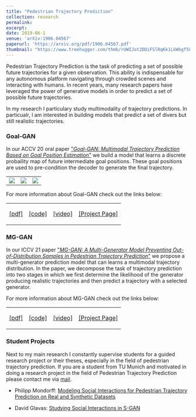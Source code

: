 ```yaml
---
title: "Pedestrian Trajectory Prediction"
collection: research
permalink: 
excerpt: 
date: 2019-06-1
venue: 'arXiv:1906.04567'
paperurl: 'https://arxiv.org/pdf/1906.04567.pdf'
thumbnail: "https://www.treehugger.com/thmb/rUWIJot2DDiFSlRqKk1LkWbgf5Q=/2048x1152/smart/filters:no_upscale()/__opt__aboutcom__coeus__resources__content_migration__mnn__images__2016__10__cloud-ground-lightning-f71bba67383949648b1e519588c26342.jpg" 
---
```

<p class="text">
Pedestrian Trajectory Prediction is the task of predicting a set of possible future trajectories for a given observation. This ability is 
indispensable for any autonomous platform navigating through crowded scenes and interacting with humans.
In recent years, many research papers have leveraged the power of generative models in order to predict a set of possible future trajectories.</p>
<p class="text">
In my research I particulary study multimodality of trajectory predictions. In particualr, I am interested in building models that predict a set of divers but still realistic trajectories.
</p>
<h3>Goal-GAN</h3>
<p class="text">
In our ACCV 20 oral paper  
<a href="https://arxiv.org/pdf/2010.01114.pdf">"<em>Goal-GAN: Multimodal Trajectory Prediction Based on Goal Position Estimation</em>"</a> we build a model that learns a discrete probaility 
map of future intermediate goal positions. These goal positions are used to pre-condition the 
decoder to generate the final trajectory.
</p>
<div> 
<table>
<tr>
<td>
<img src="{{base_url}}/images/research/TrajPed/gif_0.gif" />
</td>
<td>
<img  src="{{base_url}}/images/research/TrajPed/gif_2.gif" />
</td>
<td>
<img src="{{base_url}}/images/research/TrajPed/gif_3.gif" />
</td>
</tr>
</table>
</div>
<p class="text">For more information about Goal-GAN check out the links below:</p>
<table class="TabResearch">
<tr>
<td><p class="text" style="text-align: center"><span class="fa fa-fw fa-file-pdf-o"></span><a target="_blank" href="https://arxiv.org/pdf/2010.01114.pdf">[pdf]</a></p></td>
<td><p class="text" style="text-align: center"><span class="fa fa-fw fa-code"></span><a target="_blank" href="https://github.com/dendorferpatrick/GoalGAN">[code]</a></p></td>
<td><p class="text" style="text-align: center"><span class="fa fa-fw fa-video-camera"></span><a target="_blank" href="https://youtu.be/SoMbBNpAQOw">[video]</a></p></td>
<td><p class="text" style="text-align: center"><span class="fa fa-globe"></span><a target="_blank" href="https://dendorferpatrick.github.io/GoalGAN/">[Project Page]</a></p></td>
</tr>
</table>
<h3>MG-GAN</h3>
<p class="text">
In our ICCV 21 paper  <a href="https://arxiv.org/pdf/2108.09274.pdf">"<em>MG-GAN: A Multi-Generator Model Preventing Out-of-Distribution Samples in Pedestrian Trajectory Prediction</em>"</a>  we propose a multi-generator prediction model that can learns a multimodal trajectory distribution. In the paper, we decompose the task of trajectory prediction into two stages in which we first determine the likelihood of the generator producing realistic trajectories and then predict a trajectory with a selected generator. 
</p>
<!-- <img src="{{base_url}}/images/research/TrajPed/MGGAN.png" /> -->
<p class="text">For more information about MG-GAN check out the links below:</p>
<table class="TabResearch">
<tr>
<td><p class="text" style="text-align: center"><span class="fa fa-fw fa-file-pdf-o"></span><a target="_blank" href="https://arxiv.org/pdf/2108.09274.pdf">[pdf]</a></p></td>
<td><p class="text" style="text-align: center"><span class="fa fa-fw fa-code"></span><a target="_blank" href="https://github.com/selflein/MG-GAN">[code]</a></p></td>
<td><p class="text" style="text-align: center"><span class="fa fa-fw fa-video-camera"></span><a target="_blank" href="https://www.youtube.com/watch?v=pHD_4fEQyKA">[video]</a></p></td>
<td><p class="text" style="text-align: center"><span class="fa fa-globe"></span><a target="_blank" href="https://selflein.github.io/MG-GAN/">[Project Page]</a></p></td>
</tr>
</table>

<h3>Student Projects</h3>
<p class="text">
Next to my main research I constantly supervise students for a guided research project or their theses, especially in the field of pedestrian trajectory prediction. If you are a student from TU Munich and motivated in doing a research project in the field of Pedestrian Trajectory Prediction please contact me via
 <a href="mailto:patrick.dendorfer@tum.de">mail</a>.</p> 
<ul>
<li><p class="text">Philipp Mondorff: <a href="https://github.com/PMMon/Thesis_Social_Interactions">Modeling Social Interactions for Pedestrian Trajectory Prediction on Real and Synthetic Datasets</a></p></li>
<li><p class="text">David Glavas:  <a href="https://github.com/davidglavas/sgan-experiments">Studying Social Interactions in S-GAN</a></p></li>
</ul>